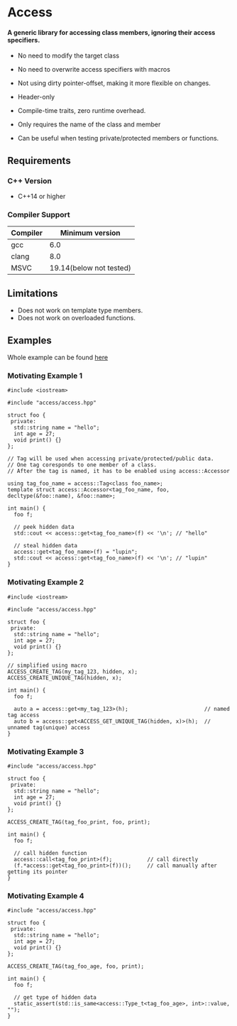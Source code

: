 # Access
#### A generic library for accessing class members, ignoring their access specifiers.  

* No need to modify the target class
* No need to overwrite access specifiers with macros
* Not using dirty pointer-offset, making it more flexible on changes.


* Header-only
* Compile-time traits, zero runtime overhead.
* Only requires the name of the class and member
* Can be useful when testing private/protected members or functions.

## Requirements
### C++ Version
* C++14 or higher
### Compiler Support

| Compiler | Minimum version |
|----------|-----------------|
| gcc      |       6.0       |
| clang    |       8.0       |
| MSVC     |19.14(below not tested)|

## Limitations
* Does not work on template type members.
* Does not work on overloaded functions.

## Examples
Whole example can be found [here](main.cpp)

### Motivating Example 1
```
#include <iostream>

#include "access/access.hpp"

struct foo {
 private:
  std::string name = "hello";
  int age = 27;
  void print() {}
};

// Tag will be used when accessing private/protected/public data.
// One tag coresponds to one member of a class.
// After the tag is named, it has to be enabled using access::Accessor

using tag_foo_name = access::Tag<class foo_name>;
template struct access::Accessor<tag_foo_name, foo, decltype(&foo::name), &foo::name>;

int main() {
  foo f;
  
  // peek hidden data
  std::cout << access::get<tag_foo_name>(f) << '\n'; // "hello"
  
  // steal hidden data
  access::get<tag_foo_name>(f) = "lupin";
  std::cout << access::get<tag_foo_name>(f) << '\n'; // "lupin"
}
```

### Motivating Example 2
```
#include <iostream>

#include "access/access.hpp"

struct foo {
 private:
  std::string name = "hello";
  int age = 27;
  void print() {}
};

// simplified using macro
ACCESS_CREATE_TAG(my_tag_123, hidden, x);
ACCESS_CREATE_UNIQUE_TAG(hidden, x);

int main() {
  foo f;
  
  auto a = access::get<my_tag_123>(h);                        // named tag access
  auto b = access::get<ACCESS_GET_UNIQUE_TAG(hidden, x)>(h);  // unnamed tag(unique) access
}
```

### Motivating Example 3
```
#include "access/access.hpp"

struct foo {
 private:
  std::string name = "hello";
  int age = 27;
  void print() {}
};

ACCESS_CREATE_TAG(tag_foo_print, foo, print);

int main() {
  foo f;
  
  // call hidden function
  access::call<tag_foo_print>(f);           // call directly
  (f.*access::get<tag_foo_print>(f))();     // call manually after getting its pointer
}
```

### Motivating Example 4
```
#include "access/access.hpp"

struct foo {
 private:
  std::string name = "hello";
  int age = 27;
  void print() {}
};

ACCESS_CREATE_TAG(tag_foo_age, foo, print);

int main() {
  foo f;
  
  // get type of hidden data
  static_assert(std::is_same<access::Type_t<tag_foo_age>, int>::value, "");
}
```
